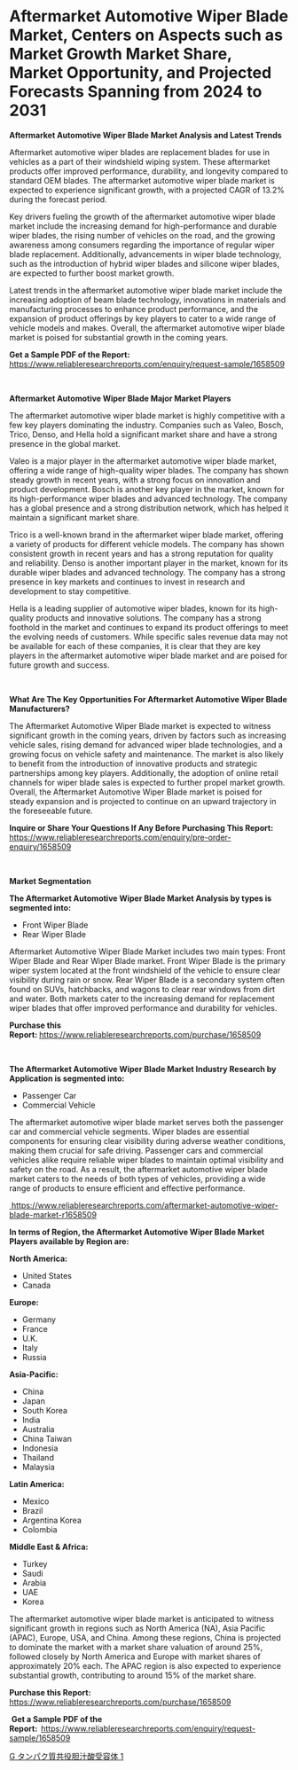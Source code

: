 <p><h1>Aftermarket Automotive Wiper Blade Market, Centers on Aspects such as Market Growth Market Share, Market Opportunity, and Projected Forecasts Spanning from 2024 to 2031</h1></p><p><strong>Aftermarket Automotive Wiper Blade Market Analysis and Latest Trends</strong></p>
<p><p>Aftermarket automotive wiper blades are replacement blades for use in vehicles as a part of their windshield wiping system. These aftermarket products offer improved performance, durability, and longevity compared to standard OEM blades. The aftermarket automotive wiper blade market is expected to experience significant growth, with a projected CAGR of 13.2% during the forecast period.</p><p>Key drivers fueling the growth of the aftermarket automotive wiper blade market include the increasing demand for high-performance and durable wiper blades, the rising number of vehicles on the road, and the growing awareness among consumers regarding the importance of regular wiper blade replacement. Additionally, advancements in wiper blade technology, such as the introduction of hybrid wiper blades and silicone wiper blades, are expected to further boost market growth.</p><p>Latest trends in the aftermarket automotive wiper blade market include the increasing adoption of beam blade technology, innovations in materials and manufacturing processes to enhance product performance, and the expansion of product offerings by key players to cater to a wide range of vehicle models and makes. Overall, the aftermarket automotive wiper blade market is poised for substantial growth in the coming years.</p></p>
<p><strong>Get a Sample PDF of the Report:&nbsp;</strong> <a href="https://www.reliableresearchreports.com/enquiry/request-sample/1658509">https://www.reliableresearchreports.com/enquiry/request-sample/1658509</a></p>
<p>&nbsp;</p>
<p><strong>Aftermarket Automotive Wiper Blade Major Market Players</strong></p>
<p><p>The aftermarket automotive wiper blade market is highly competitive with a few key players dominating the industry. Companies such as Valeo, Bosch, Trico, Denso, and Hella hold a significant market share and have a strong presence in the global market.</p><p>Valeo is a major player in the aftermarket automotive wiper blade market, offering a wide range of high-quality wiper blades. The company has shown steady growth in recent years, with a strong focus on innovation and product development. Bosch is another key player in the market, known for its high-performance wiper blades and advanced technology. The company has a global presence and a strong distribution network, which has helped it maintain a significant market share.</p><p>Trico is a well-known brand in the aftermarket wiper blade market, offering a variety of products for different vehicle models. The company has shown consistent growth in recent years and has a strong reputation for quality and reliability. Denso is another important player in the market, known for its durable wiper blades and advanced technology. The company has a strong presence in key markets and continues to invest in research and development to stay competitive.</p><p>Hella is a leading supplier of automotive wiper blades, known for its high-quality products and innovative solutions. The company has a strong foothold in the market and continues to expand its product offerings to meet the evolving needs of customers. While specific sales revenue data may not be available for each of these companies, it is clear that they are key players in the aftermarket automotive wiper blade market and are poised for future growth and success.</p></p>
<p>&nbsp;</p>
<p><strong>What Are The Key Opportunities For Aftermarket Automotive Wiper Blade Manufacturers?</strong></p>
<p><p>The Aftermarket Automotive Wiper Blade market is expected to witness significant growth in the coming years, driven by factors such as increasing vehicle sales, rising demand for advanced wiper blade technologies, and a growing focus on vehicle safety and maintenance. The market is also likely to benefit from the introduction of innovative products and strategic partnerships among key players. Additionally, the adoption of online retail channels for wiper blade sales is expected to further propel market growth. Overall, the Aftermarket Automotive Wiper Blade market is poised for steady expansion and is projected to continue on an upward trajectory in the foreseeable future.</p></p>
<p><strong>Inquire or Share Your Questions If Any Before Purchasing This Report:</strong> <a href="https://www.reliableresearchreports.com/enquiry/pre-order-enquiry/1658509">https://www.reliableresearchreports.com/enquiry/pre-order-enquiry/1658509</a></p>
<p>&nbsp;</p>
<p><strong>Market Segmentation</strong></p>
<p><strong>The Aftermarket Automotive Wiper Blade Market Analysis by types is segmented into:</strong></p>
<p><ul><li>Front Wiper Blade</li><li>Rear Wiper Blade</li></ul></p>
<p><p>Aftermarket Automotive Wiper Blade Market includes two main types: Front Wiper Blade and Rear Wiper Blade market. Front Wiper Blade is the primary wiper system located at the front windshield of the vehicle to ensure clear visibility during rain or snow. Rear Wiper Blade is a secondary system often found on SUVs, hatchbacks, and wagons to clear rear windows from dirt and water. Both markets cater to the increasing demand for replacement wiper blades that offer improved performance and durability for vehicles.</p></p>
<p><strong>Purchase this Report:&nbsp;</strong><a href="https://www.reliableresearchreports.com/purchase/1658509">https://www.reliableresearchreports.com/purchase/1658509</a></p>
<p>&nbsp;</p>
<p><strong>The Aftermarket Automotive Wiper Blade Market Industry Research by Application is segmented into:</strong></p>
<p><ul><li>Passenger Car</li><li>Commercial Vehicle</li></ul></p>
<p><p>The aftermarket automotive wiper blade market serves both the passenger car and commercial vehicle segments. Wiper blades are essential components for ensuring clear visibility during adverse weather conditions, making them crucial for safe driving. Passenger cars and commercial vehicles alike require reliable wiper blades to maintain optimal visibility and safety on the road. As a result, the aftermarket automotive wiper blade market caters to the needs of both types of vehicles, providing a wide range of products to ensure efficient and effective performance.</p></p>
<p><a href="https://www.reliableresearchreports.com/aftermarket-automotive-wiper-blade-market-r1658509">&nbsp;https://www.reliableresearchreports.com/aftermarket-automotive-wiper-blade-market-r1658509</a></p>
<p><strong>In terms of Region, the Aftermarket Automotive Wiper Blade Market Players available by Region are:</strong></p>
<p>
    <p> <strong> North America: </strong>
        <ul>
            <li>United States</li>
            <li>Canada</li>
        </ul>
        </p> 
    <p> <strong> Europe: </strong>
        <ul>
            <li>Germany</li>
            <li>France</li>
            <li>U.K.</li>
            <li>Italy</li>
            <li>Russia</li>
        </ul>
        </p> 
    <p> <strong> Asia-Pacific: </strong>
        <ul>
            <li>China</li>
            <li>Japan</li>
            <li>South Korea</li>
            <li>India</li>
            <li>Australia</li>
            <li>China Taiwan</li>
            <li>Indonesia</li>
            <li>Thailand</li>
            <li>Malaysia</li>
        </ul>
        </p> 
    <p> <strong> Latin America: </strong>
        <ul>
            <li>Mexico</li>
            <li>Brazil</li>
            <li>Argentina Korea</li>
            <li>Colombia</li>
        </ul>
        </p> 
    <p> <strong> Middle East & Africa: </strong>
        <ul>
            <li>Turkey</li>
            <li>Saudi</li>
            <li>Arabia</li>
            <li>UAE</li>
            <li>Korea</li>
        </ul>
    </p>
    </p>
<p><p>The aftermarket automotive wiper blade market is anticipated to witness significant growth in regions such as North America (NA), Asia Pacific (APAC), Europe, USA, and China. Among these regions, China is projected to dominate the market with a market share valuation of around 25%, followed closely by North America and Europe with market shares of approximately 20% each. The APAC region is also expected to experience substantial growth, contributing to around 15% of the market share.</p></p>
<p><strong>Purchase this Report: </strong><a href="https://www.reliableresearchreports.com/purchase/1658509">https://www.reliableresearchreports.com/purchase/1658509</a></p>
<p>&nbsp;<strong>Get a Sample PDF of the Report:&nbsp;&nbsp;</strong><a href="https://www.reliableresearchreports.com/enquiry/request-sample/1658509">https://www.reliableresearchreports.com/enquiry/request-sample/1658509</a></p>
<p><strong></strong></p>
<p><p><a href="https://medium.com/@jordymiller39/g%E8%9B%8B%E7%99%BD%E8%B3%AA%E7%B5%90%E5%90%88%E8%83%86%E6%B1%81%E9%85%B8%E5%8F%97%E5%AE%B9%E4%BD%931%E5%B8%82%E5%A0%B4-%E3%82%BF%E3%82%A4%E3%83%97-%E3%82%A2%E3%83%97%E3%83%AA%E3%82%B1%E3%83%BC%E3%82%B7%E3%83%A7%E3%83%B3-%E5%9C%B0%E7%90%86%E3%81%AB%E3%82%88%E3%82%8B%E5%8C%85%E6%8B%AC%E7%9A%84%E3%81%AA%E8%A9%95%E4%BE%A1-c959a8b6dd46">G タンパク質共役胆汁酸受容体 1</a></p></p>